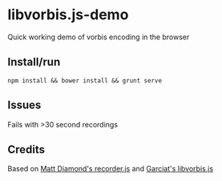 # libvorbis.js-demo

Quick working demo of vorbis encoding in the browser

## Install/run

```
npm install && bower install && grunt serve
```

## Issues

Fails with >30 second recordings

## Credits

Based on [Matt Diamond's recorder.js](https://github.com/mattdiamond/Recorderjs) and [Garciat's libvorbis.js](https://github.com/Garciat/libvorbis.js)

